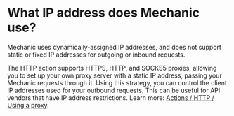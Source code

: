 # What IP address does Mechanic use?

Mechanic uses dynamically-assigned IP addresses, and does not support static or fixed IP addresses for outgoing or inbound requests.

The HTTP action supports HTTPS, HTTP, and SOCKS5 proxies, allowing you to set up your own proxy server with a static IP address, passing your Mechanic requests through it. Using this strategy, you can control the client IP addresses used for your outbound requests. This can be useful for API vendors that have IP address restrictions. Learn more: [Actions / HTTP / Using a proxy](../core/actions/http.md#using-a-proxy).

